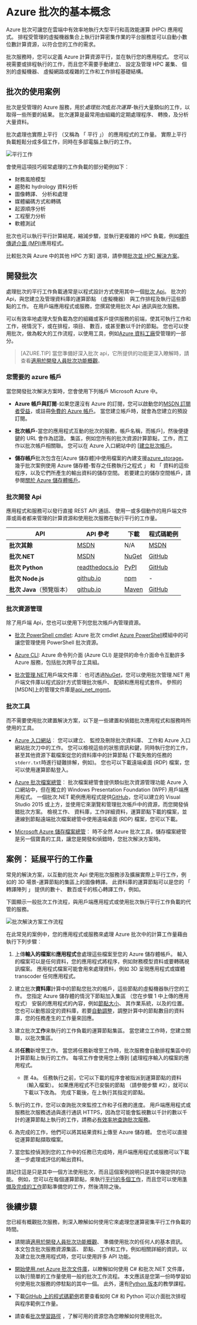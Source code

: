 <properties
    pageTitle="Azure 批次服務基本概念 |Microsoft Azure"
    description="瞭解如何使用大型平行及 HPC 負載 Azure 批次服務"
    services="batch"
    documentationCenter=""
    authors="mmacy"
    manager="timlt"
    editor=""/>

<tags
    ms.service="batch"
    ms.workload="big-compute"
    ms.tgt_pltfrm="na"
    ms.devlang="na"
    ms.topic="get-started-article"
    ms.date="08/22/2016"
    ms.author="marsma"/>

# <a name="basics-of-azure-batch"></a>Azure 批次的基本概念

Azure 批次可讓您在雲端中有效率地執行大型平行和高效能運算 (HPC) 應用程式。 排程受管理的虛擬機器集合上執行計算密集作業的平台服務並可以自動小數位數計算資源，以符合您的工作的需求。

批次服務時，您可以定義 Azure 計算資源平行，並在執行您的應用程式。 您可以視需要或排程執行的工作，而且您不需要手動建立、 設定及管理 HPC 叢集、 個別的虛擬機器、 虛擬網路或複雜的工作和工作排程基礎結構。

## <a name="use-cases-for-batch"></a>批次的使用案例

批次是受管理的 Azure 服務，用於*處理批次*或*批次運算*-執行大量類似的工作，以取得一些所要的結果。 批次運算是最常用由組織的定期處理程序、 轉換，及分析大量資料。

批次處理也實際上平行 （又稱為 「 平行 」） 的應用程式的工作量。 實際上平行負載輕鬆分成多個工作，同時在多部電腦上執行的工作。

![平行工作][1]<br/>

會使用這項技巧經常處理的工作負載的部分範例如下︰

* 財務風險模型
* 趨勢和 hydrology 資料分析
* 圖像轉譯、 分析和處理
* 媒體編碼方式和轉碼
* 起源順序分析
* 工程壓力分析
* 軟體測試

批次也可以執行平行計算結尾，縮減步驟，並執行更複雜的 HPC 負載，例如[郵件傳遞介面 (MPI)](batch-mpi.md)應用程式。

比較批次與 Azure 中的其他 HPC 方案] 選項，請參閱[批次並 HPC 解決方案](batch-hpc-solutions.md)。

## <a name="developing-with-batch"></a>開發批次

處理批次的平行工作負載通常是以程式設計方式使用其中一個[批次 Api](#batch-development-apis)。 批次的 Api，與您建立及管理資料庫的運算節點 （虛擬機器） 與工作排程及執行這些節點的工作。 在用戶端應用程式或服務，您撰寫使用批次 Api 通訊與批次服務。

可以有效率地處理大型負載為您的組織或客戶提供服務的前端，使其可執行工作和工作，視情況下，或在排程，項目、 數百，或甚至數以千計的節點。 您也可以使用批次，做為較大的工作流程，以使用工具，例如[Azure 資料工廠](../data-factory/data-factory-data-processing-using-batch.md)受管理的一部分。

> [AZURE.TIP] 當您準備好深入批次 api，它所提供的功能更深入瞭解時，請查看[適用於開發人員批次功能概觀](batch-api-basics.md)。

### <a name="azure-accounts-youll-need"></a>您需要的 azure 帳戶

當您開發批次解決方案時，您會使用下列帳戶 Microsoft Azure 中。

- **Azure 帳戶與訂閱**-如果您還沒有 Azure 的訂閱，您可以啟動您的[MSDN 訂閱者受益][msdn_benefits]，或註冊[免費的 Azure 帳戶][free_account]。 當您建立帳戶時，就會為您建立的預設訂閱。

- **批次帳戶**-當您的應用程式互動的批次的服務，帳戶名稱，而帳戶]，然後便捷鍵的 URL 會作為認證。 集區，例如您所有的批次資源計算節點，工作，而工作以批次帳戶相關聯。 您可以在 Azure 入口網站中的 [[建立批次帳戶](batch-account-create-portal.md)。

- **儲存帳戶**批次包含在[Azure 儲存體]中使用檔案的內建支援[azure_storage]。 幾乎批次案例使用 Azure 儲存體-暫存之任務執行之程式 」 和 「 資料的這些程序，以及它們所產生的輸出資料的儲存空間。 若要建立的儲存空間帳戶，請參閱[關於 Azure 儲存體帳戶](./../storage/storage-create-storage-account.md)。

### <a name="batch-development-apis"></a>批次開發 Api

應用程式和服務可以發行直接 REST API 通話、 使用一或多個動作的用戶端文件庫或兩者都来管理的計算資源和使用批次服務在執行平行的工作量。

| API    | API 參考 | 下載 | 程式碼範例 |
| ----------------- | ------------- | -------- | ------------ |
| **批次其餘** | [MSDN][batch_rest] | N/A | [MSDN][batch_rest] |
| **批次.NET**    | [MSDN][api_net] | [NuGet][api_net_nuget] | [GitHub][api_sample_net] |
| **批次 Python**  | [readthedocs.io][api_python] | [PyPI][api_python_pypi] |[GitHub][api_sample_python] |
| **批次 Node.js** | [github.io][api_nodejs] | [npm][api_nodejs_npm] | - |
| **批次 Java**（預覽版本） | [github.io][api_java] | [Maven][api_java_jar] | [GitHub][api_sample_java] |

### <a name="batch-resource-management"></a>批次資源管理

除了用戶端 Api，您也可以使用下列您批次帳戶內管理資源。

- [批次 PowerShell cmdlet][batch_ps]: Azure 批次 cmdlet [Azure PowerShell](../powershell-install-configure.md)模組中的可讓您管理使用 PowerShell 批次資源。

- [Azure CLI](../xplat-cli-install.md): Azure 命令列介面 (Azure CLI) 是提供的命令介面命令互動許多 Azure 服務，包括批次跨平台工具組。

- [批次管理.NET](batch-management-dotnet.md)用戶端文件庫︰ 也可透過[NuGet][api_net_mgmt_nuget]，您可以使用批次管理.NET 用戶端文件庫以程式設計方式管理批次帳戶、 配額和應用程式套件。 參照的[MSDN]上的管理文件庫是[api_net_mgmt]。

### <a name="batch-tools"></a>批次工具

而不需要使用批次建置解決方案，以下是一些建置和偵錯批次應用程式和服務時所使用的工具。

 - [Azure 入口網站][portal]︰ 您可以建立、 監控及刪除批次資料庫、 工作和 Azure 入口網站批次刀中的工作。 您可以檢視這些的狀態資訊和鍵，同時執行您的工作，甚至其他資源下載檔案從您的資料庫中的計算節點 (下載失敗的任務的`stderr.txt`時進行疑難排解，例如)。 您也可以下載遠端桌面 (RDP) 檔案，您可以使用運算節點登入。

 - [Azure 批次檔案總管][batch_explorer]︰ 批次檔案總管會提供類似批次資源管理功能 Azure 入口網站中，但在獨立的 Windows Presentation Foundation (WPF) 用戶端應用程式。 一個批次.NET 範例應用程式提供[GitHub][github_samples]，您可以建立的 Visual Studio 2015 或上方，並使用它來瀏覽和管理批次帳戶中的資源，而您開發偵錯批次方案。 檢視工作、 資料庫，工作詳細資料，運算節點下載的檔案，並連線到節點遠端批次檔案總管中使用遠端桌面 (RDP) 檔案，您可以下載。

 - [Microsoft Azure 儲存檔案總管][storage_explorer]︰ 時不全然 Azure 批次工具，儲存檔案總管是另一個寶貴的工具，讓您是開發和偵錯時，您批次解決方案時。

## <a name="scenario-scale-out-a-parallel-workload"></a>案例︰ 延展平行的工作量

常見的解決方案，以互動的批次 Api 使用批次服務涉及擴展實際上平行工作，例如的 3D 場景-運算節點的集區上的圖像轉譯。 此資料庫的運算節點可以是您的 「 轉譯陣列 」 提供的數十、 數百或千的核心轉譯工作，例如。

下圖顯示一般批次工作流程，與用戶端應用程式或使用批次執行平行工作負載的代管的服務。

![批次解決方案工作流程][2]

在此常見的案例中，您的應用程式或服務來處理 Azure 批次中的計算工作量藉由執行下列步驟︰

1. 上傳**輸入的檔案**和**應用程式**會處理這些檔案至您的 Azure 儲存體帳戶。 輸入的檔案可以是任何資料，您的應用程式將程序，例如財務模型資料或要轉碼視訊檔案。 應用程式檔案可能會用來處理資料，例如 3D 呈現應用程式或媒體 transcoder 任何應用程式。

2. 建立批次**資料庫**計算中的節點您批次的帳戶，這些節點的虛擬機器執行您的工作。 您指定 Azure 儲存體的情況下節點加入集區 （您在步驟 1 中上傳的應用程式） 安裝的應用程式的內容，例如[節點大小](./../cloud-services/cloud-services-sizes-specs.md)、 其作業系統，以及的位置。 您也可以動態設定的資料庫，若要[自動調整](batch-automatic-scaling.md)，調整計算中的節點數目的資料庫，您的任務產生的工作量來回應。

3. 建立批次**工作**来執行的工作負載的運算節點集區。 當您建立工作時，您建立關聯，以批次集區。

4. 將**任務**新增至工作。 當您將任務新增至工作時，批次服務會自動排程集區中的計算節點上執行的工作。 每項工作會使用您上傳到 [處理程序輸入的檔案的應用程式。

    - 匣 4a。 任務執行之前，它可以下載的程序會被指派到運算節點的資料 （輸入檔案）。 如果應用程式不已安裝的節點 （請參閱步驟 #2），就可以下載以下改為。 完成下載後，在上執行其指定的節點。

5. 執行的工作，您可以查詢批次來監控工作和子任務的進度。 用戶端應用程式或服務批次服務透過與進行通訊 HTTPS，因為您可能會監視數以千計的數以千計的運算節點上執行的工作，請務必[有效率地查詢批次服務](batch-efficient-list-queries.md)。

6. 為完成的工作，他們可以將其結果資料上傳至 Azure 儲存體。 您也可以直接從運算節點擷取檔案。

7. 當您監控偵測到您的工作中的任務已完成時，用戶端應用程式或服務可以下載進一步處理或評估的輸出資料。

請記住這是只是其中一個方法使用批次，而且這個案例說明只是其中幾提供的功能。 例如，您可以在每個運算節點，來執行[平行的多個工作](batch-parallel-node-tasks.md)，而且您可以使用[準備及完成的工作](batch-job-prep-release.md)節點準備您的工作，然後清除之後。

## <a name="next-steps"></a>後續步驟

您已經有概觀批次服務，則深入瞭解如何使用它來處理您運算密集平行工作負載的時間。

- 請閱讀[適用於開發人員批次功能概觀](batch-api-basics.md)、 準備使用批次的任何人的基本資訊。 本文包含批次服務資源集區、 節點、 工作和工作，例如相關詳細的資訊，以及建立批次應用程式時，您可以使用許多 API 功能。

- [開始使用.net Azure 批次文件庫](batch-dotnet-get-started.md)，以瞭解如何使用 C# 和批次.NET 文件庫，以執行簡單的工作量使用一般的批次工作流程。 本文應該是您第一份時學習如何使用批次服務的停駐點的其中一個。 此外，還有[Python 版本](batch-python-tutorial.md)的教學課程。

- 下載[GitHub 上的程式碼範例][github_samples]若要查看如何 C# 和 Python 可以介面批次排程與程序範例工作量。

- 請查看[批次學習路徑][ learning_path] ，了解可用的資源您為您瞭解如何使用批次。

[azure_storage]: https://azure.microsoft.com/services/storage/
[api_java]: http://azure.github.io/azure-sdk-for-java/
[api_java_jar]: http://search.maven.org/#search%7Cga%7C1%7Ca%3A%22azure-batch%22
[api_net]: https://msdn.microsoft.com/library/azure/mt348682.aspx
[api_net_nuget]: https://www.nuget.org/packages/Azure.Batch/
[api_net_mgmt]: https://msdn.microsoft.com/library/azure/mt463120.aspx
[api_net_mgmt_nuget]: https://www.nuget.org/packages/Microsoft.Azure.Management.Batch/
[api_nodejs]: http://azure.github.io/azure-sdk-for-node/azure-batch/latest/
[api_nodejs_npm]: https://www.npmjs.com/package/azure-batch
[api_python]: http://azure-sdk-for-python.readthedocs.io/en/latest/ref/azure.batch.html
[api_python_pypi]: https://pypi.python.org/pypi/azure-batch
[api_sample_net]: https://github.com/Azure/azure-batch-samples/tree/master/CSharp
[api_sample_python]: https://github.com/Azure/azure-batch-samples/tree/master/Python/Batch
[api_sample_java]: https://github.com/Azure/azure-batch-samples/tree/master/Java/
[batch_ps]: https://msdn.microsoft.com/library/azure/mt125957.aspx
[batch_rest]: https://msdn.microsoft.com/library/azure/Dn820158.aspx
[free_account]: https://azure.microsoft.com/free/
[github_samples]: https://github.com/Azure/azure-batch-samples
[learning_path]: https://azure.microsoft.com/documentation/learning-paths/batch/
[msdn_benefits]: https://azure.microsoft.com/pricing/member-offers/msdn-benefits-details/
[batch_explorer]: https://github.com/Azure/azure-batch-samples/tree/master/CSharp/BatchExplorer
[storage_explorer]: http://storageexplorer.com/
[portal]: https://portal.azure.com

[1]: ./media/batch-technical-overview/tech_overview_01.png
[2]: ./media/batch-technical-overview/tech_overview_02.png
